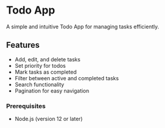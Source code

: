 # Todo App

A simple and intuitive Todo App for managing tasks efficiently.

## Features
- Add, edit, and delete tasks
- Set priority for todos
- Mark tasks as completed
- Filter between active and completed tasks
- Search functionality
- Pagination for easy navigation

### Prerequisites
- Node.js (version 12 or later)
